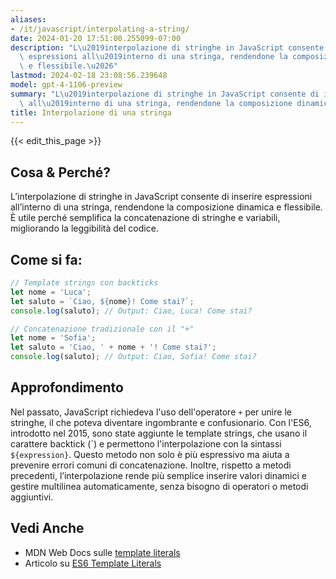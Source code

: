 ```yaml
---
aliases:
- /it/javascript/interpolating-a-string/
date: 2024-01-20 17:51:00.255099-07:00
description: "L\u2019interpolazione di stringhe in JavaScript consente di inserire\
  \ espressioni all\u2019interno di una stringa, rendendone la composizione dinamica\
  \ e flessibile.\u2026"
lastmod: 2024-02-18 23:08:56.239648
model: gpt-4-1106-preview
summary: "L\u2019interpolazione di stringhe in JavaScript consente di inserire espressioni\
  \ all\u2019interno di una stringa, rendendone la composizione dinamica e flessibile.\u2026"
title: Interpolazione di una stringa
---
```


{{< edit_this_page >}}

## Cosa & Perché?
L’interpolazione di stringhe in JavaScript consente di inserire espressioni all’interno di una stringa, rendendone la composizione dinamica e flessibile. È utile perché semplifica la concatenazione di stringhe e variabili, migliorando la leggibilità del codice.

## Come si fa:
```Javascript
// Template strings con backticks
let nome = 'Luca';
let saluto = `Ciao, ${nome}! Come stai?`;
console.log(saluto); // Output: Ciao, Luca! Come stai?

// Concatenazione tradizionale con il "+"
let nome = 'Sofia';
let saluto = 'Ciao, ' + nome + '! Come stai?';
console.log(saluto); // Output: Ciao, Sofia! Come stai?
```

## Approfondimento
Nel passato, JavaScript richiedeva l'uso dell'operatore `+` per unire le stringhe, il che poteva diventare ingombrante e confusionario. Con l'ES6, introdotto nel 2015, sono state aggiunte le template strings, che usano il carattere backtick (\`) e permettono l'interpolazione con la sintassi `${expression}`. Questo metodo non solo è più espressivo ma aiuta a prevenire errori comuni di concatenazione. Inoltre, rispetto a metodi precedenti, l’interpolazione rende più semplice inserire valori dinamici e gestire multilinea automaticamente, senza bisogno di operatori o metodi aggiuntivi.

## Vedi Anche
- MDN Web Docs sulle [template literals](https://developer.mozilla.org/it/docs/Web/JavaScript/Reference/Template_literals)
- Articolo su [ES6 Template Literals](https://developer.mozilla.org/it/docs/Web/JavaScript/Reference/Template_literals)
